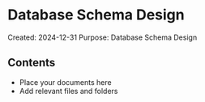 # Database Schema Design
Created: 2024-12-31
Purpose: Database Schema Design

## Contents
- Place your documents here
- Add relevant files and folders
